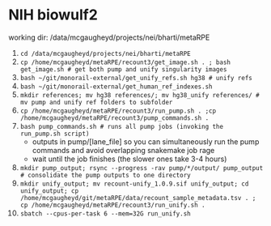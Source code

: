 # NIH biowulf2

working dir: /data/mcgaugheyd/projects/nei/bharti/metaRPE

1. `cd /data/mcgaugheyd/projects/nei/bharti/metaRPE`
2. `cp /home/mcgaugheyd/metaRPE/recount3/get_image.sh . ; bash get_image.sh # get both pump and unify singularity images`
3. `bash ~/git/monorail-external/get_unify_refs.sh hg38 # unify refs`
4. `bash ~/git/monorail-external/get_human_ref_indexes.sh`
5. `mkdir references; mv hg38 references/; mv hg38_unify references/ # mv pump and unify ref folders to subfolder`
6. `cp /home/mcgaugheyd/metaRPE/recount3/run_pump.sh . ;cp /home/mcgaugheyd/metaRPE/recount3/pump_commands.sh . `
7. `bash pump_commands.sh # runs all pump jobs (invoking the run_pump.sh script)`
    - outputs in pump/[lane_file] so you can simultaneously run the pump commands and avoid overlapping snakemake job rage
    - wait until the job finishes (the slower ones take 3-4 hours)
8. `mkdir pump_output; rsync --progress -rav pump/*/output/ pump_output # consolidate the pump outputs to one directory`
9. `mkdir unify_output; mv recount-unify_1.0.9.sif unify_output; cd unify_output; cp /home/mcgaugheyd/git/metaRPE/data/recount_sample_metadata.tsv . ; cp /home/mcgaugheyd/metaRPE/recount3/run_unify.sh . `
10. `sbatch --cpus-per-task 6 --mem=32G run_unify.sh`
